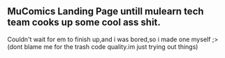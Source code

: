 ## MuComics Landing Page untill mulearn tech team cooks up some cool ass shit.

Couldn't wait for em to finish up,and i was bored,so i made one myself ;>
(dont blame me for the trash code quality.im just trying out things)

